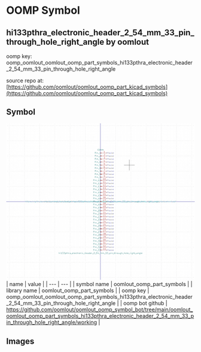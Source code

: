 # OOMP Symbol  
## hi133pthra_electronic_header_2_54_mm_33_pin_through_hole_right_angle  by oomlout  
  
oomp key: oomp_oomlout_oomlout_oomp_part_symbols_hi133pthra_electronic_header_2_54_mm_33_pin_through_hole_right_angle  
  
source repo at: [https://github.com/oomlout/oomlout_oomp_part_kicad_symbols](https://github.com/oomlout/oomlout_oomp_part_kicad_symbols)  
## Symbol  
  
[![working.png](working_600.png)](working.png)  
| name | value | 
| --- | --- | 
| symbol name | oomlout_oomp_part_symbols | 
| library name | oomlout_oomp_part_symbols | 
| oomp key | oomp_oomlout_oomlout_oomp_part_symbols_hi133pthra_electronic_header_2_54_mm_33_pin_through_hole_right_angle | 
| oomp bot github | https://github.com/oomlout/oomlout_oomp_symbol_bot/tree/main/oomlout_oomlout_oomp_part_symbols_hi133pthra_electronic_header_2_54_mm_33_pin_through_hole_right_angle/working | 
## Images  
